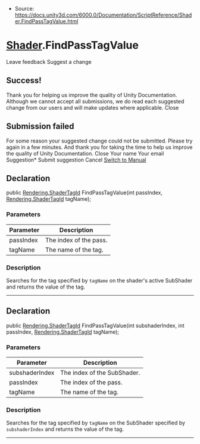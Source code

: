 * Source: https://docs.unity3d.com/6000.0/Documentation/ScriptReference/Shader.FindPassTagValue.html

#  [Shader](https://docs.unity3d.com/6000.0/Documentation/ScriptReference/Shader.html).FindPassTagValue
Leave feedback
Suggest a change
## Success!
Thank you for helping us improve the quality of Unity Documentation. Although we cannot accept all submissions, we do read each suggested change from our users and will make updates where applicable.
Close
## Submission failed
For some reason your suggested change could not be submitted. Please <a>try again</a> in a few minutes. And thank you for taking the time to help us improve the quality of Unity Documentation.
Close
Your name Your email Suggestion* Submit suggestion
Cancel
[Switch to Manual](https://docs.unity3d.com/6000.0/Documentation/Manual/class-Shader.html "Go to Shader Component in the Manual")
## Declaration
public [Rendering.ShaderTagId](https://docs.unity3d.com/6000.0/Documentation/ScriptReference/Rendering.ShaderTagId.html) FindPassTagValue(int passIndex, [Rendering.ShaderTagId](https://docs.unity3d.com/6000.0/Documentation/ScriptReference/Rendering.ShaderTagId.html) tagName); 
### Parameters
Parameter | Description  
---|---  
passIndex | The index of the pass.  
tagName | The name of the tag.  
### Description
Searches for the tag specified by `tagName` on the shader's active SubShader and returns the value of the tag.
* * *
## Declaration
public [Rendering.ShaderTagId](https://docs.unity3d.com/6000.0/Documentation/ScriptReference/Rendering.ShaderTagId.html) FindPassTagValue(int subshaderIndex, int passIndex, [Rendering.ShaderTagId](https://docs.unity3d.com/6000.0/Documentation/ScriptReference/Rendering.ShaderTagId.html) tagName); 
### Parameters
Parameter | Description  
---|---  
subshaderIndex | The index of the SubShader.  
passIndex | The index of the pass.  
tagName | The name of the tag.  
### Description
Searches for the tag specified by `tagName` on the SubShader specified by `subshaderIndex` and returns the value of the tag.
* * *
